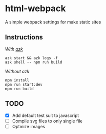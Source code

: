 # html-webpack

A simple webpack settings for make static sites

## Instructions

_With [azk](http://docs.azk.io/)_

```
azk start && azk logs -f
azk shell -- npm run build
```

_Without azk_

```
npm install
npm run start:dev
npm run build
```

## TODO

- [x] Add default test suit to javascript
- [ ] Compile svg files to only single file
- [ ] Optmize images
